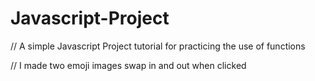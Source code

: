 # Javascript-Project

// A simple Javascript Project tutorial for practicing the use of functions

// I made two emoji images swap in and out when clicked
